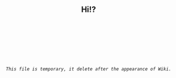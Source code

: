 <h2 align="center">  

Hi!?

</h2>

<br><br><br><br><br><br>

<h6 align="center">  

`This file is temporary, it delete after the appearance of Wiki.`  

</h6>
